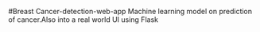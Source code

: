 #Breast Cancer-detection-web-app
Machine learning model on prediction of cancer.Also into a real world UI  using  Flask 
